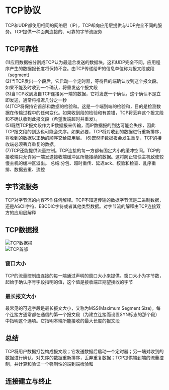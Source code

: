 # TCP协议
TCP和UDP都使用相同的网络层（IP），TCP却向应用层提供与UDP完全不同的服务。TCP提供一种面向连接的、可靠的字节流服务  
## TCP可靠性
(1)应用数据被分割成TCP认为最适合发送的数据块。这和UDP完全不同，应用程序产生的数据报长度将保持不变。由TCP传递给IP的信息单位称为报文段或段（segment)  
(2)当TCP发出一个段后，它启动一个定时器，等待目的端确认收到这个报文段。如果不能及时收到一个确认，将重发这个报文段  
(3)当TCP收到发自TCP连接另一端的数据，它将发送一个确认。这个确认不是立即发送，通常将推迟几分之一秒  
(4)TCP将保持它首部和数据的检验和。这是一个端到端的检验和，目的是检测数据在传输过程中的任何变化。如果收到段的检验和有差错，TCP将丢弃这个报文段和不确认收到此报文段（希望发端超时并重发）。  
(5)既然TCP报文段作为IP数据报来传输，而IP数据报的到达可能会失序，因此TCP报文段的到达也可能会失序。如果必要，TCP将对收到的数据进行重新排序，将收到的数据以正确的顺序交给应用层。
(6)既然IP数据报会发生重复，TCP的接收端必须丢弃重复的数据。  
(7)TCP还能提供流量控制。TCP连接的每一方都有固定大小的缓冲空间。TCP的接收端只允许另一端发送接收端缓冲区所能接纳的数据。这将防止较快主机致使较慢主机的缓冲区溢出。
总结:分包、超时重传、延迟ack、校验和检查、乱序重排、数据去重、流控
## 字节流服务
TCP对字节流的内容不作任何解释。TCP不知道传输的数据字节流是二进制数据，还是ASCII字符、EBCDIC字符或者其他类型数据。对字节流的解释由TCP连接双方的应用层解释
## TCP数据报
![TCP数据报](http://docs.52im.net/extend/docs/book/tcpip/vol1/17/images2/52im_net_1.png)  
![TCP首部](http://docs.52im.net/extend/docs/book/tcpip/vol1/17/images2/52im_net_2.png)  
### 窗口大小
TCP的流量控制由连接的每一端通过声明的窗口大小来提供。窗口大小为字节数，起始于确认序号字段指明的值，这个值是接收端正期望接收的字节
### 最长报文大小
最常见的可选字段是最长报文大小，又称为MSS(Maximum Segment Size)。每个连接方通常都在通信的第一个报文段（为建立连接而设置SYN标志的那个段）中指明这个选项。它指明本端所能接收的最大长度的报文段
## 总结
TCP将用户数据打包构成报文段；它发送数据后启动一个定时器；另一端对收到的数据进行确认，对失序的数据重新排序，丢弃重复数据；TCP提供端到端的流量控制，并计算和验证一个强制性的端到端检验和
## 连接建立与终止
